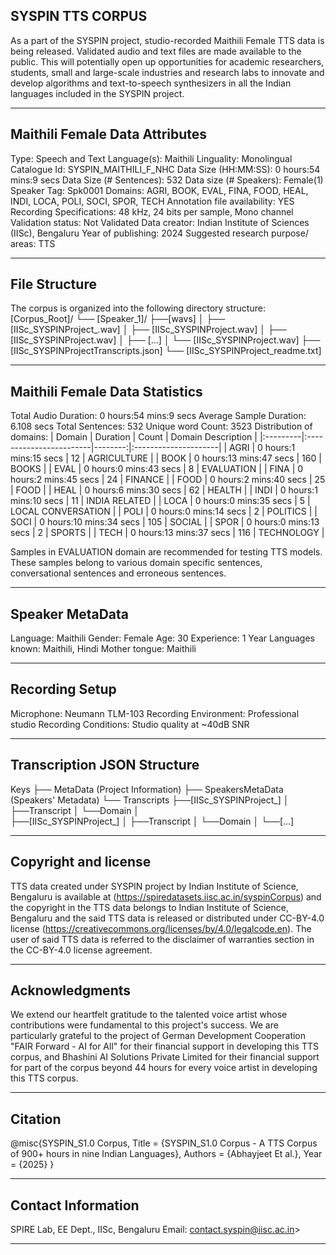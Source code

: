## SYSPIN TTS CORPUS

As a part of the SYSPIN project, studio-recorded Maithili Female TTS data is being released.
Validated audio and text files are made available to the public. This will potentially open up
opportunities for academic researchers, students, small and large-scale industries and research
labs to innovate and develop algorithms and text-to-speech synthesizers in all the Indian languages
included in the SYSPIN project.

---

## Maithili Female Data Attributes

Type: Speech and Text
Language(s): Maithili
Linguality: Monolingual
Catalogue Id: SYSPIN_MAITHILI_F_NHC
Data Size (HH:MM:SS): 0 hours:54 mins:9 secs
Data Size (# Sentences): 532
Data size (# Speakers): Female(1)
Speaker Tag: Spk0001
Domains: AGRI, BOOK, EVAL, FINA, FOOD, HEAL, INDI, LOCA, POLI, SOCI, SPOR, TECH
Annotation file availability: YES
Recording Specifications: 48 kHz, 24 bits per sample, Mono channel
Validation status: Not Validated
Data creator: Indian Institute of Sciences (IISc), Bengaluru
Year of publishing: 2024
Suggested research purpose/ areas: TTS

---

## File Structure

The corpus is organized into the following directory structure:
[Corpus_Root]/
└── [Speaker_1]/
      ├──[wavs]
      │    ├── [IISc_SYSPINProject_<languageTag><genderTag><domainTag><uniqueID>.wav]
      │    ├── [IISc_SYSPINProject<languageTag><genderTag><domainTag><uniqueID>.wav]
      │    ├── [IISc_SYSPINProject<languageTag><genderTag><domainTag><uniqueID>.wav]
      │    ├── [...]
      │    └── [IISc_SYSPINProject<languageTag><genderTag><domainTag><uniqueID>.wav]
      ├── [IISc_SYSPINProject<languageTag><genderTag><speakerTag><qualityCheckTag>Transcripts.json]
      └── [IISc_SYSPINProject<languageTag><genderTag><speakerTag><qualityCheckTag>_readme.txt]

---

## Maithili Female Data Statistics

Total Audio Duration:    0 hours:54 mins:9 secs
Average Sample Duration: 6.108 secs
Total Sentences:         532
Unique word Count:       3523
Distribution of domains:
| Domain   | Duration                |   Count | Domain Description   |
|:---------|:------------------------|--------:|:---------------------|
| AGRI     | 0 hours:1 mins:15 secs  |     12  | AGRICULTURE          |
| BOOK     | 0 hours:13 mins:47 secs |     160 | BOOKS                |
| EVAL     | 0 hours:0 mins:43 secs  |     8   | EVALUATION           |
| FINA     | 0 hours:2 mins:45 secs  |     24  | FINANCE              |
| FOOD     | 0 hours:2 mins:40 secs  |     25  | FOOD                 |
| HEAL     | 0 hours:6 mins:30 secs  |     62  | HEALTH               |
| INDI     | 0 hours:1 mins:10 secs  |     11  | INDIA RELATED        |
| LOCA     | 0 hours:0 mins:35 secs  |     5   | LOCAL CONVERSATION   |
| POLI     | 0 hours:0 mins:14 secs  |     2   | POLITICS             |
| SOCI     | 0 hours:10 mins:34 secs |     105 | SOCIAL               |
| SPOR     | 0 hours:0 mins:13 secs  |     2   | SPORTS               |
| TECH     | 0 hours:13 mins:37 secs |     116 | TECHNOLOGY           |

Samples in EVALUATION domain are recommended for testing TTS models. These samples belong to
various domain specific sentences, conversational sentences and erroneous sentences.

---

## Speaker MetaData

Language: Maithili
Gender: Female
Age: 30
Experience: 1 Year
Languages known: Maithili, Hindi
Mother tongue: Maithili

---

## Recording Setup

Microphone: Neumann TLM-103
Recording Environment: Professional studio
Recording Conditions: Studio quality at ~40dB SNR

---

## Transcription JSON Structure

Keys
├── MetaData (Project Information)
├── SpeakersMetaData (Speakers' Metadata)
└── Transcripts
        ├──[IISc_SYSPINProject_<languageTag><genderTag><domainTag><uniqueID>]
        │ 			├──Transcript
        │ 			└──Domain
        │ 		
        ├──[IISc_SYSPINProject<languageTag><genderTag><domainTag>_<uniqueID>]
        │ 			├──Transcript
        │ 			└──Domain
        │
        └──[...]

---

## Copyright and license

TTS data created under SYSPIN project by Indian Institute of Science, Bengaluru is available
at (https://spiredatasets.iisc.ac.in/syspinCorpus) and the copyright in the TTS data belongs to
Indian Institute of Science, Bengaluru and the said TTS data is released or distributed under
CC-BY-4.0 license (https://creativecommons.org/licenses/by/4.0/legalcode.en). The user of
said TTS data is referred to the disclaimer of warranties section in the CC-BY-4.0 license
agreement.

---

## Acknowledgments

We extend our heartfelt gratitude to the talented voice artist whose contributions were
fundamental to this project's success.
We are particularly grateful to the project of German Development Cooperation "FAIR Forward - AI
for All" for their financial support in developing this TTS corpus, and Bhashini AI Solutions 
Private Limited for their financial support for part of the corpus beyond 44 hours for every 
voice artist in developing this TTS corpus.

---

## Citation

@misc{SYSPIN_S1.0 Corpus,
     	Title = {SYSPIN_S1.0 Corpus - A TTS Corpus of 900+ hours in nine Indian Languages},
     	Authors = {Abhayjeet Et al.},
     	Year = {2025}
}

---

## Contact Information

SPIRE Lab, EE Dept., IISc, Bengaluru
Email: contact.syspin@iisc.ac.in>

---
